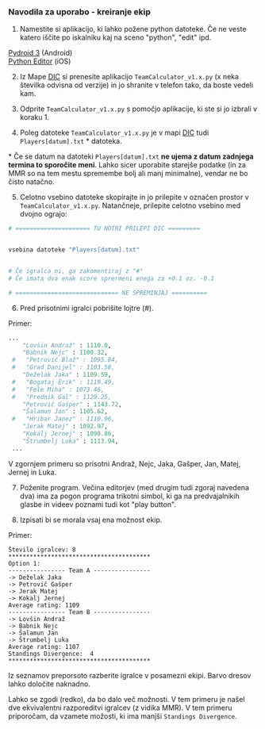 ### Navodila za uporabo - kreiranje ekip

1. Namestite si aplikacijo, ki lahko požene python datoteke. Če ne veste katero iščite po iskalniku kaj na sceno "python", "edit" ipd.

[Pydroid 3](https://play.google.com/store/apps/details?id=ru.iiec.pydroid3) (Android)\
[Python Editor](https://apps.apple.com/us/app/python-editor-app/id1672453872) (iOS)



2. Iz Mape [DIC](https://drive.google.com/drive/folders/108yeOEXMw8jhqsven3g5MV-iH60DcHmV?usp=drive_link) si prenesite aplikacijo `TeamCalculator_v1.x.py` (x neka številka odvisna od verzije) in jo shranite v telefon tako, da boste vedeli kam. 

3. Odprite `TeamCalculator_v1.x.py` s pomočjo aplikacije, ki ste si jo izbrali v koraku 1.

4. Poleg datoteke `TeamCalculator_v1.x.py` je v mapi [DIC](https://drive.google.com/drive/folders/108yeOEXMw8jhqsven3g5MV-iH60DcHmV?usp=drive_link) tudi `Players[datum].txt` * datoteka. 

\* Če se datum na datoteki `Players[datum].txt` **ne ujema z datum zadnjega termina to sporočite meni**. Lahko sicer uporabite starejše podatke (in za MMR so na tem mestu spremembe bolj ali manj minimalne), vendar ne bo čisto natačno.


5. Celotno vsebino datoteke skopirajte in jo prilepite v označen prostor v `TeamCalculator_v1.x.py`. Natančneje, prilepite celotno vsebino med dvojno ograjo: 
```python
# ===================== TU NOTRI PRILEPI DIC =========


vsebina datoteke "Players[datum].txt"


# Če igralca ni, ga zakomentiraj z "#"
# Če imata dva enak score sprermeni enega za +0.1 oz. -0.1

# ============================= NE SPREMINJAJ ==========
```

6. Pred prisotnimi igralci pobrišite lojtre (#). 

Primer:

```python
...
    "Lovšin Andraž" : 1110.0,
    "Babnik Nejc" : 1100.32,
 #   "Petrovič Blaž" : 1095.84,
 #   "Grad Danijel" : 1103.58,
    "Deželak Jaka" : 1109.59,
 #   "Bogataj Erik" : 1119.49,
 #   "Fele Miha" : 1073.46,
 #   "Prednik Gal" : 1129.25,
    "Petrovič Gašper" : 1143.72,
    "Šalamun Jan" : 1105.62,
 #   "Hribar Janez" : 1110.96,
    "Jerak Matej" : 1092.97,
    "Kokalj Jernej" : 1090.86,
    "Štrumbelj Luka" : 1113.94,
 ...
```
V zgornjem primeru so prisotni Andraž, Nejc, Jaka, Gašper, Jan, Matej, Jernej in Luka.

7. Poženite program. Večina editorjev (med drugim tudi zgoraj navedena dva) ima za pogon programa trikotni simbol, ki ga na predvajalnikih glasbe in videev poznami tudi kot "play button".

8. Izpisati bi se morala vsaj ena možnost ekip.

Primer:
```
Število igralcev: 8
****************************************
Option 1:
---------------- Team A ----------------
-> Deželak Jaka
-> Petrovič Gašper
-> Jerak Matej
-> Kokalj Jernej
Average rating: 1109
---------------- Team B ----------------
-> Lovšin Andraž
-> Babnik Nejc
-> Šalamun Jan
-> Štrumbelj Luka
Average rating: 1107
Standings Divergence:  4
****************************************
```

Iz seznamov preporsoto razberite igralce v posamezni ekipi. Barvo dresov lahko določite naknadno.

Lahko se zgodi (redko), da bo dalo več možnosti. V tem primeru je našel dve ekvivalentni razporeditvi igralcev (z vidika MMR). V tem primeru priporočam, da vzamete možosti, ki ima manjši `Standings Divergence`.

